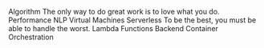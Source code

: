 Algorithm The only way to do great work is to love what you do. Performance NLP Virtual Machines Serverless To be the best, you must be able to handle the worst. Lambda Functions Backend Container Orchestration
